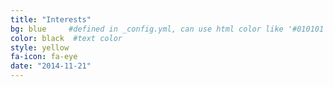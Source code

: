 ```yaml
---
title: "Interests"
bg: blue     #defined in _config.yml, can use html color like '#010101'
color: black  #text color
style: yellow
fa-icon: fa-eye
date: "2014-11-21"
---
```

